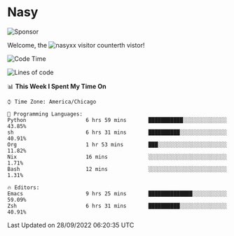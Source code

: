 # Nasy

<!--
<p align="center">
<img height="200" src="https://github-readme-stats.vercel.app/api?username=nasyxx&count_private=true&show_icons=true&theme=dracula&include_all_commits=true"/>
<img height="200" src="https://github-readme-stats.vercel.app/api/top-langs/?username=nasyxx&theme=dracula&hide=html,jupyter+notebook&count_private=true&show_icons=true"/>
</p>

  
----------------
-->

![Sponsor](https://img.shields.io/static/v1.svg?label=Sponsor&message=%E2%9D%A4&logo=GitHub&style=flat&color=pink)
 
Welcome, the ![nasyxx visitor counter](https://count.getloli.com/get/@nasyxx?theme=rule34)th vistor!
 
<!--START_SECTION:waka-->
![Code Time](http://img.shields.io/badge/Code%20Time-2%2C664%20hrs%2027%20mins-blue)

![Lines of code](https://img.shields.io/badge/From%20Hello%20World%20I%27ve%20Written-5%20Million%20lines%20of%20code-blue)

📊 **This Week I Spent My Time On** 

```text
⌚︎ Time Zone: America/Chicago

💬 Programming Languages: 
Python                   6 hrs 59 mins       ███████████░░░░░░░░░░░░░░   43.85% 
sh                       6 hrs 31 mins       ██████████░░░░░░░░░░░░░░░   40.91% 
Org                      1 hr 53 mins        ███░░░░░░░░░░░░░░░░░░░░░░   11.82% 
Nix                      16 mins             ░░░░░░░░░░░░░░░░░░░░░░░░░   1.71% 
Bash                     12 mins             ░░░░░░░░░░░░░░░░░░░░░░░░░   1.31%

🔥 Editors: 
Emacs                    9 hrs 25 mins       ██████████████░░░░░░░░░░░   59.09% 
Zsh                      6 hrs 31 mins       ██████████░░░░░░░░░░░░░░░   40.91%

```


 Last Updated on 28/09/2022 06:20:35 UTC
<!--END_SECTION:waka-->

<!-- ![visitors](https://visitor-badge.laobi.icu/badge?page_id=nasyxx.nasyxx) -->
